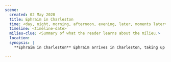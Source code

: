 ```yaml
---
scene:
  created: 02 May 2020
  title: Ephraim in Charleston
  time: <day, night, morning, afternoon, evening, later, moments later>
  timeline: <timeline-date>
  milieu-clue: <Summary of what the reader learns about the milieu.>
  location:
  synopsis: |
    **Ephraim in Charleston** Ephraim arrives in Charleston, taking up work as a smith. He reviews a drawing what he remembered the rifle looking like.

---
```


